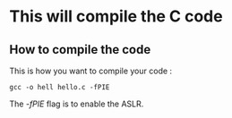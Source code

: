 # This will compile the C code

## How to compile the code

This is how you want to compile your code :
```
gcc -o hell hello.c -fPIE
```
The *-fPIE* flag is to enable the ASLR.
